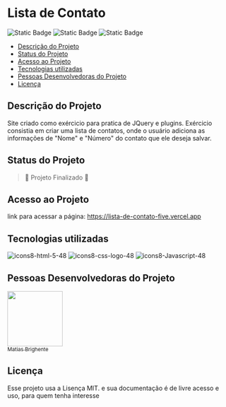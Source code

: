 # Lista de Contato

![Static Badge](https://img.shields.io/badge/Status-conclu%C3%ADdo-green?style=plastic)
![Static Badge](https://img.shields.io/badge/Release-March-pistache?style=plastic)
![Static Badge](https://img.shields.io/badge/License-MIT%20license-orange?style=plastic)

* [Descrição do Projeto](#descrição-do-projeto)
* [Status do Projeto](#status-do-Projeto)
* [Acesso ao Projeto](#acesso-ao-projeto)
* [Tecnologias utilizadas](#tecnologias-utilizadas)
* [Pessoas Desenvolvedoras do Projeto](#pessoas-desenvolvedoras)
* [Licença](#licença)

 ## Descrição do Projeto
  
  Site criado como exércicio para pratica de JQuery e plugins. Exércicio consistia em criar uma lista de contatos, onde o usuário adiciona as informações de "Nome" e "Número" do contato que ele deseja salvar. 

  ## Status do Projeto

  > :construction: Projeto Finalizado :construction:

  ## Acesso ao Projeto

  link para acessar a página: https://lista-de-contato-five.vercel.app

  ## Tecnologias utilizadas

  ![icons8-html-5-48](https://github.com/user-attachments/assets/37957cb0-6ddc-46bd-aae8-0248cca9d8cb)
  ![icons8-css-logo-48](https://github.com/user-attachments/assets/ad125d4f-9ffe-4c91-8af1-4e029fd561bf)
  ![icons8-Javascript-48](https://img.icons8.com/?size=48&id=PXTY4q2Sq2lG&format=png&color=000000)

  ## Pessoas Desenvolvedoras do Projeto

  [<img loading="lazy" src="https://avatars.githubusercontent.com/u/170382937?s=400&u=e5573119e2c88e2051ffe80c4604e98e87f86e04&v=4" width=125><br><sub>Matias Brighente</sub>](https://github.com/MatiasBrighent)

 ## Licença

  Esse projeto usa a Lisença MIT. e sua documentação é de livre acesso e uso, para quem tenha interesse
